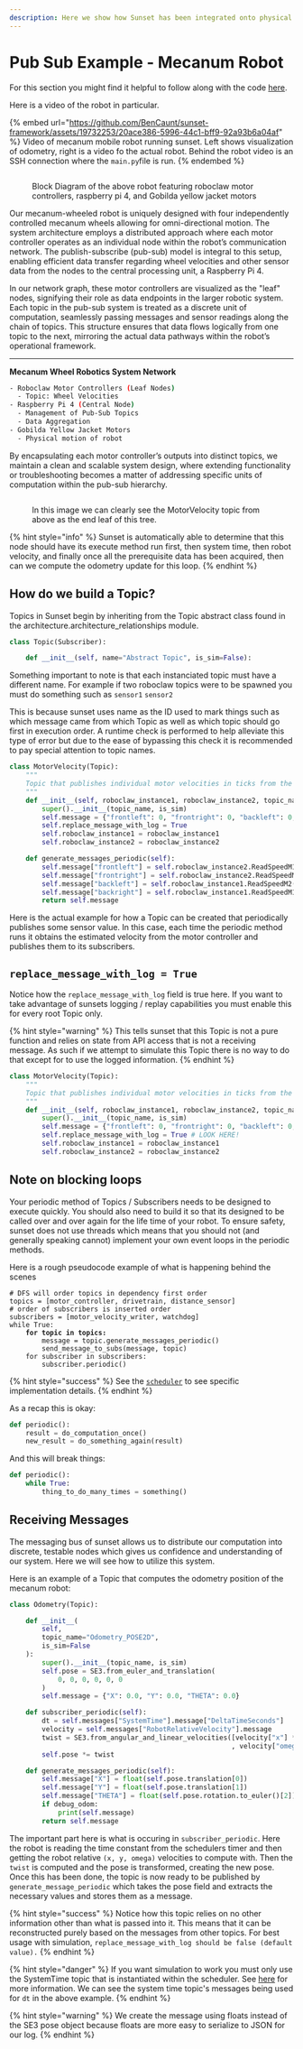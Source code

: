 ```yaml
---
description: Here we show how Sunset has been integrated onto physical hardware.
---
```


# Pub Sub Example - Mecanum Robot

For this section you might find it helpful to follow along with the code [here](https://github.com/SunriseRobotics/sunset-robotics-framework/blob/b0035926074fbf63880b998595b22a65321b9ce4/example/mecanum\_roboclaw\_example.py).&#x20;

Here is a video of the robot in particular.

{% embed url="https://github.com/BenCaunt/sunset-framework/assets/19732253/20ace386-5996-44c1-bff9-92a93b6a04af" %}
Video of mecanum mobile robot running sunset.  Left shows visualization of odometry, right is a video fo the actual robot.  Behind the robot video is an SSH connection where the `main.py`file is run.
{% endembed %}



<figure><img src="../.gitbook/assets/Mecanum Drive Diagram Sunset.png" alt=""><figcaption><p>Block Diagram of the above robot featuring roboclaw motor controllers,  raspberry pi 4,  and Gobilda yellow jacket motors </p></figcaption></figure>

Our mecanum-wheeled robot is uniquely designed with four independently controlled mecanum wheels allowing for omni-directional motion. The system architecture employs a distributed approach where each motor controller operates as an individual node within the robot’s communication network. The publish-subscribe (pub-sub) model is integral to this setup, enabling efficient data transfer regarding wheel velocities and other sensor data from the nodes to the central processing unit, a Raspberry Pi 4.

In our network graph, these motor controllers are visualized as the "leaf" nodes, signifying their role as data endpoints in the larger robotic system. Each topic in the pub-sub system is treated as a discrete unit of computation, seamlessly passing messages and sensor readings along the chain of topics. This structure ensures that data flows logically from one topic to the next, mirroring the actual data pathways within the robot’s operational framework.

***

**Mecanum Wheel Robotics System Network**

```sh
- Roboclaw Motor Controllers (Leaf Nodes)
  - Topic: Wheel Velocities
- Raspberry Pi 4 (Central Node)
  - Management of Pub-Sub Topics
  - Data Aggregation
- Gobilda Yellow Jacket Motors
  - Physical motion of robot
```

By encapsulating each motor controller’s outputs into distinct topics, we maintain a clean and scalable system design, where extending functionality or troubleshooting becomes a matter of addressing specific units of computation within the pub-sub hierarchy.



<figure><img src="../.gitbook/assets/Screenshot 2024-02-07 at 3.32.08 AM.png" alt=""><figcaption><p>In this image we can clearly see the MotorVelocity topic from above as the end leaf of this tree.  </p></figcaption></figure>

{% hint style="info" %}
Sunset is automatically able to determine that this node should have its execute method run first, then system time, then robot velocity, and finally once all the prerequisite data has been acquired, then can we compute the odometry update for this loop.  &#x20;
{% endhint %}



## How do we build a Topic?&#x20;

Topics in Sunset begin by inheriting from the Topic abstract class found in the architecture.architecture\_relationships module.&#x20;

```python
class Topic(Subscriber):

    def __init__(self, name="Abstract Topic", is_sim=False):

```

Something important to note is that each instanciated topic must have a different name.  For example if two roboclaw topics were to be spawned you must do something such as `sensor1` `sensor2`

This is because sunset uses name as the ID used to mark things such as which message came from which Topic as well as which topic should go first in execution order.  A runtime check is performed to help alleviate this type of error but due to the ease of bypassing this check it is recommended to pay special attention to topic names. &#x20;

```python
class MotorVelocity(Topic):
    """
    Topic that publishes individual motor velocities in ticks from the roboclaw.
    """
    def __init__(self, roboclaw_instance1, roboclaw_instance2, topic_name="MotorVelocity", is_sim=False):
        super().__init__(topic_name, is_sim)
        self.message = {"frontleft": 0, "frontright": 0, "backleft": 0, "backright": 0}
        self.replace_message_with_log = True
        self.roboclaw_instance1 = roboclaw_instance1
        self.roboclaw_instance2 = roboclaw_instance2

    def generate_messages_periodic(self):
        self.message["frontleft"] = self.roboclaw_instance2.ReadSpeedM1(ROBOCLAW_ADDRESS_2)[1]
        self.message["frontright"] = self.roboclaw_instance2.ReadSpeedM2(ROBOCLAW_ADDRESS_2)[1]
        self.message["backleft"] = self.roboclaw_instance1.ReadSpeedM2(ROBOCLAW_ADDRESS_1)[1]
        self.message["backright"] = self.roboclaw_instance1.ReadSpeedM1(ROBOCLAW_ADDRESS_1)[1]
        return self.message
```

Here is the actual example for how a Topic can be created that periodically publishes some sensor value.  In this case, each time the periodic method runs it obtains the estimated velocity from the motor controller and publishes them to its subscribers. &#x20;

## `replace_message_with_log = True`

Notice how the `replace_message_with_log` field is true here.  If you want to take advantage of sunsets logging / replay capabilities you must enable this for every root Topic only. &#x20;



{% hint style="warning" %}
This tells sunset that this Topic is not a pure function and relies on state from API access that is not a receiving message.   As such if we attempt to simulate this Topic there is no way to do that except for to use the logged information. &#x20;
{% endhint %}

```python
class MotorVelocity(Topic):
    """
    Topic that publishes individual motor velocities in ticks from the roboclaw.
    """
    def __init__(self, roboclaw_instance1, roboclaw_instance2, topic_name="MotorVelocity", is_sim=False):
        super().__init__(topic_name, is_sim)
        self.message = {"frontleft": 0, "frontright": 0, "backleft": 0, "backright": 0}
        self.replace_message_with_log = True # LOOK HERE!
        self.roboclaw_instance1 = roboclaw_instance1
        self.roboclaw_instance2 = roboclaw_instance2
```



## Note on blocking loops

Your periodic method of Topics / Subscribers needs to be designed to execute quickly.  You should also need to build it so that its designed to be called over and over again for the life time of your robot.   To ensure safety, sunset does not use threads which means that you should not (and generally speaking cannot) implement your own event loops in the periodic methods. &#x20;

Here is a rough pseudocode example of what is happening behind the scenes&#x20;

<pre class="language-python"><code class="lang-python"># DFS will order topics in dependency first order
topics = [motor_controller, drivetrain, distance_sensor]
# order of subscribers is inserted order
subscribers = [motor_velocity_writer, watchdog]
while True:
<strong>    for topic in topics:
</strong>        message = topic.generate_messages_periodic()
        send_message_to_subs(message, topic)
    for subscriber in subscribers: 
        subscriber.periodic()
</code></pre>

{% hint style="success" %}
See the [`scheduler`](https://github.com/SunriseRobotics/sunset-robotics-framework/blob/b0035926074fbf63880b998595b22a65321b9ce4/architecture/scheduler.py#L105C1-L106C1) to see specific implementation details.&#x20;
{% endhint %}

As a recap this is okay:

```python
def periodic():
    result = do_computation_once()
    new_result = do_something_again(result)
```

And this will break things:

```python
def periodic():
    while True:
        thing_to_do_many_times = something()
```

## Receiving Messages

The messaging bus of sunset allows us to distribute our computation into discrete, testable nodes which gives us confidence and understanding of our system.  Here we will see how to utilize this system.

Here is an example of a Topic that computes the odometry position of the mecanum robot:

```python
class Odometry(Topic):

    def __init__(
        self, 
        topic_name="Odometry_POSE2D",
        is_sim=False
    ):
        super().__init__(topic_name, is_sim)
        self.pose = SE3.from_euler_and_translation(
            0, 0, 0, 0, 0, 0
        )
        self.message = {"X": 0.0, "Y": 0.0, "THETA": 0.0}

    def subscriber_periodic(self):
        dt = self.messages["SystemTime"].message["DeltaTimeSeconds"]
        velocity = self.messages["RobotRelativeVelocity"].message
        twist = SE3.from_angular_and_linear_velocities([velocity["x"] * dt, velocity["y"] * dt, 0], 0, 0
                                                       , velocity["omega"] * dt)
        self.pose *= twist

    def generate_messages_periodic(self):
        self.message["X"] = float(self.pose.translation[0])
        self.message["Y"] = float(self.pose.translation[1])
        self.message["THETA"] = float(self.pose.rotation.to_euler()[2])
        if debug_odom:
            print(self.message)
        return self.message
```

The important part here is what is occuring in `subscriber_periodic`.  Here the robot is reading the time constant from the schedulers timer and then getting the robot relative `(x, y, omega)` velocities to compute with.  Then the `twist` is computed and the pose is transformed, creating the new pose.  Once this has been done, the topic is now ready to be published by `generate_message_periodic` which takes the pose field and extracts the necessary values and stores them as a message. &#x20;

{% hint style="success" %}
Notice how this topic relies on no other information other than what is passed into it.  This means that it can be reconstructed purely based on the messages from other topics.  For best usage with simulation, `replace_message_with_log should be false (default value).`&#x20;
{% endhint %}

{% hint style="danger" %}
If you want simulation to work you must only use the SystemTime topic that is instantiated within the scheduler.  See [here](pub-sub-example-mecanum-robot.md) for more information.  We can see the system time topic's messages being used for `dt` in the above example. &#x20;
{% endhint %}

{% hint style="warning" %}
We create the message using floats instead of the SE3 pose object because floats are more easy to serialize to JSON for our log. &#x20;
{% endhint %}
